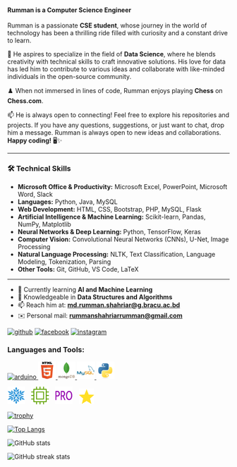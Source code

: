 #### Rumman is a Computer Science Engineer  

Rumman is a passionate **CSE student**, whose journey in the world of technology has been a thrilling ride filled with curiosity and a constant drive to learn.  

🚀 He aspires to specialize in the field of **Data Science**, where he blends creativity with technical skills to craft innovative solutions. His love for data has led him to contribute to various ideas and collaborate with like-minded individuals in the open-source community.  

♟️ When not immersed in lines of code, Rumman enjoys playing **Chess** on **Chess.com**.  

📫 He is always open to connecting! Feel free to explore his repositories and projects. If you have any questions, suggestions, or just want to chat, drop him a message. Rumman is always open to new ideas and collaborations.  
**Happy coding!** 🖥️✨  

---

### 🛠️ Technical Skills  

- **Microsoft Office & Productivity:** Microsoft Excel, PowerPoint, Microsoft Word, Slack  
- **Languages:** Python, Java, MySQL  
- **Web Development:** HTML, CSS, Bootstrap, PHP, MySQL, Flask  
- **Artificial Intelligence & Machine Learning:** Scikit-learn, Pandas, NumPy, Matplotlib  
- **Neural Networks & Deep Learning:** Python, TensorFlow, Keras  
- **Computer Vision:** Convolutional Neural Networks (CNNs), U-Net, Image Processing  
- **Natural Language Processing:** NLTK, Text Classification, Language Modeling, Tokenization, Parsing  
- **Other Tools:** Git, GitHub, VS Code, LaTeX  

---

- 🌱 Currently learning **AI and Machine Learning**  
- 💬 Knowledgeable in **Data Structures and Algorithms**  
- 📫 Reach him at: **md.rumman.shahriar@g.bracu.ac.bd**  
- ✉️ Personal mail: **rummanshahriarrumman@gmail.com**




[<img src='https://cdn.jsdelivr.net/npm/simple-icons@3.0.1/icons/github.svg' alt='github' height='40'>](https://github.com/RummanShahriar)  [<img src='https://cdn.jsdelivr.net/npm/simple-icons@3.0.1/icons/facebook.svg' alt='facebook' height='40'>](https://www.facebook.com/rumman.shahriar.1)  [<img src='https://cdn.jsdelivr.net/npm/simple-icons@3.0.1/icons/instagram.svg' alt='instagram' height='40'>](https://www.instagram.com/rumman_shahriar_007/)

<h3 align="left">Languages and Tools:</h3>
<p align="left"> <a href="https://www.arduino.cc/" target="_blank" rel="noreferrer"> <img src="https://cdn.worldvectorlogo.com/logos/arduino-1.svg" alt="arduino" width="40" height="40"/> </a> <a href="https://www.w3.org/html/" target="_blank" rel="noreferrer"> <img src="https://raw.githubusercontent.com/devicons/devicon/master/icons/html5/html5-original-wordmark.svg" alt="html5" width="40" height="40"/> </a> <a href="https://www.mongodb.com/" target="_blank" rel="noreferrer"> <img src="https://raw.githubusercontent.com/devicons/devicon/master/icons/mongodb/mongodb-original-wordmark.svg" alt="mongodb" width="40" height="40"/> </a> <a href="https://www.mysql.com/" target="_blank" rel="noreferrer"> <img src="https://raw.githubusercontent.com/devicons/devicon/master/icons/mysql/mysql-original-wordmark.svg" alt="mysql" width="40" height="40"/> </a> <a href="https://www.python.org" target="_blank" rel="noreferrer"> <img src="https://raw.githubusercontent.com/devicons/devicon/master/icons/python/python-original.svg" alt="python" width="40" height="40"/> </a> </p>


<a href='https://archiveprogram.github.com/'><img src='https://raw.githubusercontent.com/acervenky/animated-github-badges/master/assets/acbadge.gif' width='40' height='40'></a> <a href='https://docs.github.com/en/developers'><img src='https://raw.githubusercontent.com/acervenky/animated-github-badges/master/assets/devbadge.gif' width='40' height='40'></a> <a href='https://github.com/pricing'><img src='https://raw.githubusercontent.com/acervenky/animated-github-badges/master/assets/pro.gif' width='40' height='40'></a> <a href='https://stars.github.com/'><img src='https://raw.githubusercontent.com/acervenky/animated-github-badges/master/assets/starbadge.gif' width='35' height='35'></a> 

[![trophy](https://github-profile-trophy.vercel.app/?username=RummanShahriar)](https://github.com/ryo-ma/github-profile-trophy)

[![Top Langs](https://github-readme-stats.vercel.app/api/top-langs/?username=RummanShahriar)](https://github.com/anuraghazra/github-readme-stats)

![GitHub stats](https://github-readme-stats.vercel.app/api?username=RummanShahriar&show_icons=true&count_private=true)  

![GitHub streak stats](https://streak-stats.demolab.com/?user=RummanShahriar)  
